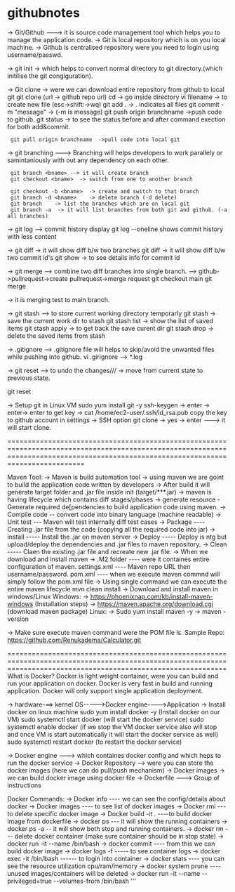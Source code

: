 # githubnotes
-> Git/Github ---> it is source code management tool which helps you to manage the application code.
-> Git is local repository which is on you local machine.
-> Github is centralised repository were you need to login using username/passwd.

-> git init -> which helps to convert normal directory to git directory.(which initilise the git congiguration).

-> Git clone -> were we can download entire repository from github to local git
     git clone <github url> (url -> github repo url)
     cd <reponame>  -> go inside directory
     vi filename    -> to create new file (esc->shift:->wq)
     git add .      -> . indicates all files
     git commit -m "message" -> (-m is message)
     git push origin branchname  ->push code to github.
     git status  -> to see the status before and after command exection for both add&commit.

     git pull origin branchname  ->pull code into local git

-> git branching ---> Branching will helps developers to work parallely or samintaniously with out any dependency on each other.

     git branch <bname> --> it will create branch 
     git checkout <bname>  -> switch from one to another branch

     git checkout -b <bname>  -> create and switch to that branch
     git branch -d <bname>    -> delete branch (-d delete)
     git branch    -> list the branches which are on local git
     git branch -a  -> it will list branches from both git and github. (-a   all branches)

-> git log  --> commit history display
   git log --oneline  shows commit history with less content

-> git diff <bname> <bname>     -> it will show diff b/w two branches
   git diff <commitid> <commitid>  -> it will show diff b/w two commit id's
   git show <commitid>   -> to see details info for commit id   

-> git merge --> combine two diff branches into single branch.
                  --> github->pullrequest->create pullrequest->merge request
   git checkout main
   git merge <main> <test>    -> it is merging test to main branch.  

-> git stash  --> to store current working directory temporarly 
            git stash      -> save the current work dir to stash
            git stash list -> show the list of saved items
            git stash apply -> to get back the save curent dir
            git stash drop  -> delete the saved items from stash

-> .gitignore  --> .gitignore file will helps to skip/avoid the unwanted files while pushing into github.
    vi .girignore --> *.log

-> git reset --> to undo the changes/// -> move from current state to previous state.

   git reset <filename> 

-> Setup git in Linux VM
    sudo yum install git -y
    ssh-keygen -> enter -> enter-> enter 
    to get key -> cat /home/ec2-user/.ssh/id_rsa.pub
    copy the key to github account in settings -> SSH option
    git clone <repo SSH URL> -> yes -> enter ---> it will start clone.

=====================================================================================================================================================================================
    
Maven Tool:
-> Maven is build automation tool
-> using maven we are goint to build the application code written by developers
-> After build it will generate target folder and .jar file inside init (target/***.jar)
-> maven is having lifecycle which contains diff stages/phases
     -> generate resource - Generate required de[pendencies to build application code using maven.
     -> Compile code -- convert code into binary language (machine readable)
     -> Unit test --- Maven will test internally diff test cases
     -> Package ---- Creating .jar file from the code (copying all the required code into jar)
     -> install ----- Install the .jar on maven server
     -> Deploy ----- Deploy is ntg but upload/deploy the dependencies and .jar files to maven repository.
     -> Clean ----- Claen the existing .jar file and recreate new .jar file.
-> When we download and install maven
     -> .M2 folder ---- were it containes entire configuration of maven.
         settings.xml ---- Maven repo URL then username/password.
         pom.xml ---- when we execute maven commnd will simply follow the pom.xml file
     -> Using single command we can execute the entire maven lifecycle
         mvn clean install
-> Download and install maven in windows/Linux
Windows:
    -> https://phoenixnap.com/kb/install-maven-windows (Installation steps)
    -> https://maven.apache.org/download.cgi (download maven package)
Linux:
   -> Sudo yum install maven -y
   -> maven -version

-> Make sure execute maven command were the POM file is.
Sample Repo: https://github.com/Renukadema/Calculator.git 

==================================================================================================================================================================
What is Docker?
Docker is light weight container, were you can build and run your application on docker.
Docker is very fast in build and running application.
Docker will only support single application deployment.

-> hardware-==> kernel OS----->Docker engine---->Application
-> Install docker on linux machine
    sudo yum install docker -y  (Install docker on our VM)
    sudo systemctl start docker  (will start the docker service)
    sudo systemctl enable docker (if we stop the VM docker service also will stop and once VM is start automatically it will start the docker service as well)
    sudo systemctl restart docker (to restart the docker service)

-> Docker engine ---> which containes docker config and which heps to run the docker service
-> Docker Repository --> were you can store the docker images (here we can do pull/push mechanism)
-> Docker images -> we can build docker image using docker file 
-> Dockerfile ---> Group of instructions

Docker Commands:
-> Docker info ---- we can see the config/details about docker
-> Docker images ---- to see list of docker images
-> Docker rmi <imagename> --- to delete specific docker image
-> Docker build -it <imagename> . ----to build docker image from dockerfile
-> docker ps --- it will show the running containers
-> docker ps -a -- it will show both stop and running containers.
-> docker rm <containername> --- delete docker container (make sure container should be in stop state)
-> docker run -it --name <containername> <imagename> /bin/bash
-> docker commit <containerid> ---- from this we can build docker image
-> docker logs -f <containername> ----- to see container logs
-> docker exec -it <containername> /bin/bash  ------ to login into container
-> docker stats <containername> ---- you can see the resource utilization cpu/ram/memory
-> docker system prune ---- unused images/containers will be deleted
-> docker run -it --name <containername> --privileged=true --volumes-from <oldcontainer> <images> /bin/bash '''
